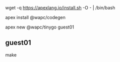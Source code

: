 wget -q https://apexlang.io/install.sh -O - | /bin/bash

apex install @wapc/codegen

apex new @wapc/tinygo guest01

## guest01

make